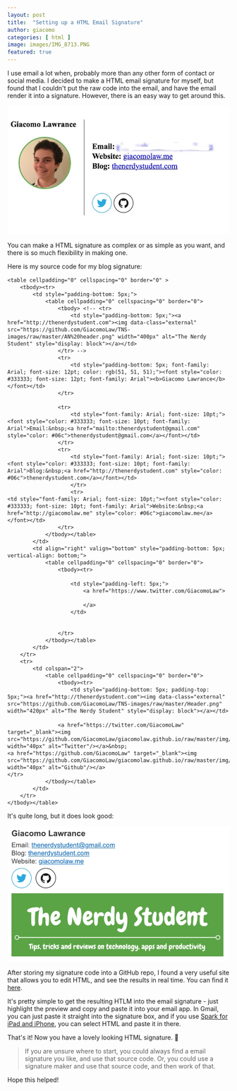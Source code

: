 ```yaml
---
layout: post
title:  "Setting up a HTML Email Signature"
author: giacomo
categories: [ html ]
image: images/IMG_8713.PNG
featured: true
---
```


I use email a lot when, probably more than any other form of contact or social media. I decided to make a HTML email signature for myself, but found that I couldn't put the raw code into the email, and have the email render it into a signature. However, there is an easy way to get around this.

![My personal email signature](https://github.com/GiacomoLaw/blog/raw/master/images/FullSizeRender.jpeg "My personal email signature")

You can make a HTML signature as complex or as simple as you want, and there is so much flexibility in making one.

Here is my source code for my blog signature:

```
<table cellpadding="0" cellspacing="0" border="0" >
    <tbody><tr>
        <td style="padding-bottom: 5px;">
            <table cellpadding="0" cellspacing="0" border="0">
                <tbody> <!-- <tr>
                    <td style="padding-bottom: 5px;"><a href="http://thenerdystudent.com"><img data-class="external" src="https://github.com/GiacomoLaw/TNS-images/raw/master/AN%20header.png" width="400px" alt="The Nerdy Student" style="display: block"></a></td>
                </tr> -->
                <tr>
                    <td style="padding-bottom: 5px; font-family: Arial; font-size: 12pt; color: rgb(51, 51, 51);"><font style="color: #333333; font-size: 12pt; font-family: Arial"><b>Giacomo Lawrance</b></font></td>
                </tr>
                
                <tr>
                    <td style="font-family: Arial; font-size: 10pt;"><font style="color: #333333; font-size: 10pt; font-family: Arial">Email:&nbsp;<a href="mailto:thenerdystudent@gmail.com" style="color: #06c">thenerdystudent@gmail.com</a></font></td>
                </tr>
                <tr>
                    <td style="font-family: Arial; font-size: 10pt;"><font style="color: #333333; font-size: 10pt; font-family: Arial">Blog:&nbsp;<a href="http://thenerdystudent.com" style="color: #06c">thenerdystudent.com</a></font></td>
                    </tr>
                    <tr>
<td style="font-family: Arial; font-size: 10pt;"><font style="color: #333333; font-size: 10pt; font-family: Arial">Website:&nbsp;<a href="http://giacomolaw.me" style="color: #06c">giacomolaw.me</a></font></td>
                </tr>
            </tbody></table>
        </td>
        <td align="right" valign="bottom" style="padding-bottom: 5px; vertical-align: bottom;">
            <table cellpadding="0" cellspacing="0" border="0">
                <tbody><tr>
                    
                    <td style="padding-left: 5px;">
                        <a href="https://www.twitter.com/GiacomoLaw">
                            
                        </a>
                    </td>
                    
                    
                </tr>
            </tbody></table>
        </td>
    </tr>
    <tr>
        <td colspan="2">
            <table cellpadding="0" cellspacing="0" border="0">
                <tbody><tr>
                    <td style="padding-bottom: 5px; padding-top: 5px;"><a href="http://thenerdystudent.com"><img data-class="external" src="https://github.com/GiacomoLaw/TNS-images/raw/master/Header.png" width="420px" alt="The Nerdy Student" style="display: block"></a></td>
                
                <a href="https://twitter.com/GiacomoLaw" target="_blank"><img src="https://github.com/GiacomoLaw/giacomolaw.github.io/raw/master/img/twitter.png" width="40px" alt="Twitter"/></a>&nbsp;
<a href="https://github.com/GiacomoLaw" target="_blank"><img src="https://github.com/GiacomoLaw/giacomolaw.github.io/raw/master/img/Github.png" width="40px" alt="Github"/></a> 
</tr>
            </tbody></table>
        </td>
    </tr>
</tbody></table>
```

It's quite long, but it does look good:

![Blog email signature](https://github.com/GiacomoLaw/blog/raw/master/images/IMG_8713.PNG "My blog email signature")

After storing my signature code into a GitHub repo, I found a very useful site that allows you to edit HTML, and see the results in real time. You can find it [here](http://htmledit.squarefree.com). 

It's pretty simple to get the resulting HTLM into the email signature - just highlight the preview and copy and paste it into your email app. In Gmail, you can just paste it straight into the signature box, and if you use [Spark for iPad and iPhone](https://itunes.apple.com/gb/app/spark-love-your-email-again/id997102246?mt=8), you can select HTML and paste it in there. 

That's it! Now you have a lovely looking HTML signature. 🙂 

> If you are unsure where to start, you could always find a email signature you like, and use that source code. Or, you could use a signature maker and use that source code, and then work of that.

Hope this helped!
